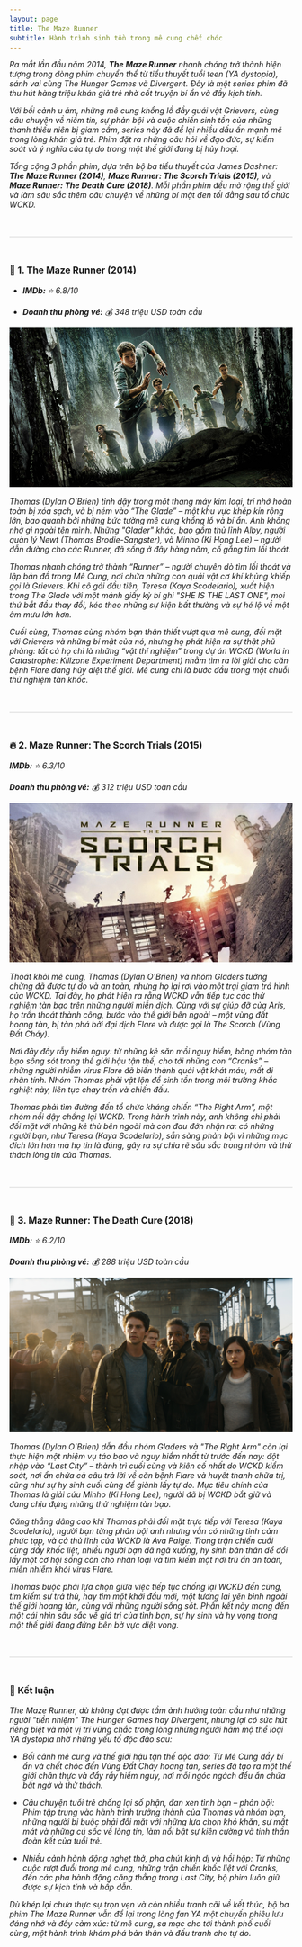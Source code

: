 ```yaml
---
layout: page
title: The Maze Runner
subtitle: Hành trình sinh tồn trong mê cung chết chóc
---
```

_Ra mắt lần đầu năm 2014, **The Maze Runner** nhanh chóng trở thành hiện tượng trong dòng phim chuyển thể từ tiểu thuyết tuổi teen (YA dystopia), sánh vai cùng The Hunger Games và Divergent. Đây là một series phim đã thu hút hàng triệu khán giả trẻ nhờ cốt truyện bí ẩn và đầy kịch tính._

_Với bối cảnh u ám, những mê cung khổng lồ đầy quái vật Grievers, cùng câu chuyện về niềm tin, sự phản bội và cuộc chiến sinh tồn của những thanh thiếu niên bị giam cầm, series này đã để lại nhiều dấu ấn mạnh mẽ trong lòng khán giả trẻ. Phim đặt ra những câu hỏi về đạo đức, sự kiểm soát và ý nghĩa của tự do trong một thế giới đang bị hủy hoại._

_Tổng cộng 3 phần phim, dựa trên bộ ba tiểu thuyết của James Dashner: **The Maze Runner (2014)**, **Maze Runner: The Scorch Trials (2015)**, và **Maze Runner: The Death Cure (2018)**. Mỗi phần phim đều mở rộng thế giới và làm sâu sắc thêm câu chuyện về những bí mật đen tối đằng sau tổ chức WCKD._

<div style="border: 1px solid #e6e6e6; margin:48px 0"></div>

### 🏃 1. The Maze Runner (2014)
* _**IMDb:** ⭐ 6.8/10_

* _**Doanh thu phòng vé:** 💰 348 triệu USD toàn cầu_

![anh](/assets/img/the-maze-runner-1.jpg)

_Thomas (Dylan O'Brien) tỉnh dậy trong một thang máy kim loại, trí nhớ hoàn toàn bị xóa sạch, và bị ném vào “The Glade” – một khu vực khép kín rộng lớn, bao quanh bởi những bức tường mê cung khổng lồ và bí ẩn. Anh không nhớ gì ngoài tên mình. Những "Glader" khác, bao gồm thủ lĩnh Alby, người quản lý Newt (Thomas Brodie-Sangster), và Minho (Ki Hong Lee) – người dẫn đường cho các Runner, đã sống ở đây hàng năm, cố gắng tìm lối thoát._

_Thomas nhanh chóng trở thành “Runner” – người chuyên dò tìm lối thoát và lập bản đồ trong Mê Cung, nơi chứa những con quái vật cơ khí khủng khiếp gọi là Grievers. Khi cô gái đầu tiên, Teresa (Kaya Scodelario), xuất hiện trong The Glade với một mảnh giấy kỳ bí ghi "SHE IS THE LAST ONE", mọi thứ bắt đầu thay đổi, kéo theo những sự kiện bất thường và sự hé lộ về một âm mưu lớn hơn._

_Cuối cùng, Thomas cùng nhóm bạn thân thiết vượt qua mê cung, đối mặt với Grievers và những bí mật của nó, nhưng họ phát hiện ra sự thật phũ phàng: tất cả họ chỉ là những “vật thí nghiệm” trong dự án WCKD (World in Catastrophe: Killzone Experiment Department) nhằm tìm ra lời giải cho căn bệnh Flare đang hủy diệt thế giới. Mê cung chỉ là bước đầu trong một chuỗi thử nghiệm tàn khốc._

<div style="border: 1px solid #e6e6e6; margin:48px 0"></div>

### 🔥 2. Maze Runner: The Scorch Trials (2015)
_**IMDb:** ⭐ 6.3/10_

_**Doanh thu phòng vé:** 💰 312 triệu USD toàn cầu_

![anh](/assets/img/the-maze-runner-2.jpg)

_Thoát khỏi mê cung, Thomas (Dylan O'Brien) và nhóm Gladers tưởng chừng đã được tự do và an toàn, nhưng họ lại rơi vào một trại giam trá hình của WCKD. Tại đây, họ phát hiện ra rằng WCKD vẫn tiếp tục các thử nghiệm tàn bạo trên những người miễn dịch. Cùng với sự giúp đỡ của Aris, họ trốn thoát thành công, bước vào thế giới bên ngoài – một vùng đất hoang tàn, bị tàn phá bởi đại dịch Flare và được gọi là The Scorch (Vùng Đất Cháy)._

_Nơi đây đầy rẫy hiểm nguy: từ những kẻ săn mồi nguy hiểm, băng nhóm tàn bạo sống sót trong thế giới hậu tận thế, cho tới những con “Cranks” – những người nhiễm virus Flare đã biến thành quái vật khát máu, mất đi nhân tính. Nhóm Thomas phải vật lộn để sinh tồn trong môi trường khắc nghiệt này, liên tục chạy trốn và chiến đấu._

_Thomas phải tìm đường đến tổ chức kháng chiến “The Right Arm”, một nhóm nổi dậy chống lại WCKD. Trong hành trình này, anh không chỉ phải đối mặt với những kẻ thù bên ngoài mà còn đau đớn nhận ra: có những người bạn, như Teresa (Kaya Scodelario), sẵn sàng phản bội vì những mục đích lớn hơn mà họ tin là đúng, gây ra sự chia rẽ sâu sắc trong nhóm và thử thách lòng tin của Thomas._

<div style="border: 1px solid #e6e6e6; margin:48px 0"></div>

### 💉 3. Maze Runner: The Death Cure (2018)
_**IMDb:** ⭐ 6.2/10_

_**Doanh thu phòng vé:** 💰 288 triệu USD toàn cầu_

![anh](/assets/img/the-maze-runner-3.jpg)

_Thomas (Dylan O'Brien) dẫn đầu nhóm Gladers và "The Right Arm" còn lại thực hiện một nhiệm vụ táo bạo và nguy hiểm nhất từ trước đến nay: đột nhập vào “Last City” – thành trì cuối cùng và kiên cố nhất do WCKD kiểm soát, nơi ẩn chứa cả câu trả lời về căn bệnh Flare và huyết thanh chữa trị, cũng như sự hy sinh cuối cùng để giành lấy tự do. Mục tiêu chính của Thomas là giải cứu Minho (Ki Hong Lee), người đã bị WCKD bắt giữ và đang chịu đựng những thử nghiệm tàn bạo._

_Căng thẳng dâng cao khi Thomas phải đối mặt trực tiếp với Teresa (Kaya Scodelario), người bạn từng phản bội anh nhưng vẫn có những tình cảm phức tạp, và cả thủ lĩnh của WCKD là Ava Paige. Trong trận chiến cuối cùng đầy khốc liệt, nhiều người bạn đã ngã xuống, hy sinh bản thân để đổi lấy một cơ hội sống còn cho nhân loại và tìm kiếm một nơi trú ẩn an toàn, miễn nhiễm khỏi virus Flare._

_Thomas buộc phải lựa chọn giữa việc tiếp tục chống lại WCKD đến cùng, tìm kiếm sự trả thù, hay tìm một khởi đầu mới, một tương lai yên bình ngoài thế giới hoang tàn, cùng với những người sống sót. Phần kết này mang đến một cái nhìn sâu sắc về giá trị của tình bạn, sự hy sinh và hy vọng trong một thế giới đang đứng bên bờ vực diệt vong._

<div style="border: 1px solid #e6e6e6; margin:48px 0"></div>

### 📝 Kết luận 
_The Maze Runner, dù không đạt được tầm ảnh hưởng toàn cầu như những người "tiền nhiệm" The Hunger Games hay Divergent, nhưng lại có sức hút riêng biệt và một vị trí vững chắc trong lòng những người hâm mộ thể loại YA dystopia nhờ những yếu tố độc đáo sau:_

* _Bối cảnh mê cung và thế giới hậu tận thế độc đáo: Từ Mê Cung đầy bí ẩn và chết chóc đến Vùng Đất Cháy hoang tàn, series đã tạo ra một thế giới chân thực và đầy rẫy hiểm nguy, nơi mỗi ngóc ngách đều ẩn chứa bất ngờ và thử thách._

* _Câu chuyện tuổi trẻ chống lại số phận, đan xen tình bạn – phản bội: Phim tập trung vào hành trình trưởng thành của Thomas và nhóm bạn, những người bị buộc phải đối mặt với những lựa chọn khó khăn, sự mất mát và những cú sốc về lòng tin, làm nổi bật sự kiên cường và tinh thần đoàn kết của tuổi trẻ._

* _Nhiều cảnh hành động nghẹt thở, pha chút kinh dị và hồi hộp: Từ những cuộc rượt đuổi trong mê cung, những trận chiến khốc liệt với Cranks, đến các pha hành động căng thẳng trong Last City, bộ phim luôn giữ được sự kịch tính và hấp dẫn._

_Dù khép lại chưa thực sự trọn vẹn và còn nhiều tranh cãi về kết thúc, bộ ba phim The Maze Runner vẫn để lại trong lòng fan YA một chuyến phiêu lưu đáng nhớ và đầy cảm xúc: từ mê cung, sa mạc cho tới thành phố cuối cùng, một hành trình khám phá bản thân và đấu tranh cho tự do._